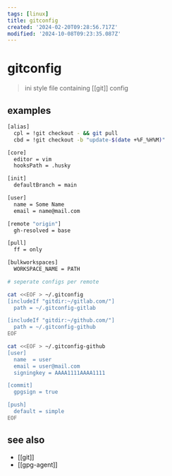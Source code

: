 ```yaml
---
tags: [linux]
title: gitconfig
created: '2024-02-20T09:28:56.717Z'
modified: '2024-10-08T09:23:35.087Z'
---
```


# gitconfig

> ini style file containing [[git]] config

## examples

```sh
[alias]
  cpl = !git checkout - && git pull
  cbd = !git checkout -b "update-$(date +%F_%H%M)"

[core]
  editor = vim
  hooksPath = .husky

[init]
  defaultBranch = main

[user]
  name = Some Name
  email = name@mail.com

[remote "origin"]
  gh-resolved = base

[pull]
  ff = only   

[bulkworkspaces]
  WORKSPACE_NAME = PATH
```

```sh
# seperate configs per remote

cat <<EOF > ~/.gitconfig
[includeIf "gitdir:~/gitlab.com/"]
  path = ~/.gitconfig-gitlab

[includeIf "gitdir:~/github.com/"]
  path = ~/.gitconfig-github
EOF

cat <<EOF > ~/.gitconfig-github
[user]
  name  = user
  email = user@mail.com
  signingkey = AAAA1111AAAA1111

[commit]
  gpgsign = true

[push]
  default = simple
EOF
```

## see also

- [[git]]
- [[gpg-agent]]
